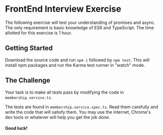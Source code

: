 # FrontEnd Interview Exercise
The following exercise will test your understanding of promises and async. The only requirement is basic knowledge of ES6 and TypeScript. The time allotted for this exercise is 1 hour.

## Getting Started
Download the source code and run `npm i` followed by `npm test`. This will install npm packages and run the Karma test runner in "watch" mode. 

## The Challenge
Your task is to make all tests pass by modifying the code in `membership.service.ts`. 

The tests are found in `membership.service.spec.ts`. Read them carefully and write the code that will satisfy them. You may use the internet, Chrome's dev tools or whatever will help you get the job done. 

#### Good luck!
